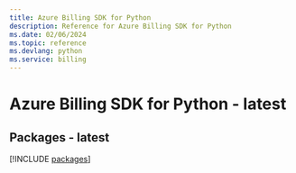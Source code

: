 ```yaml
---
title: Azure Billing SDK for Python
description: Reference for Azure Billing SDK for Python
ms.date: 02/06/2024
ms.topic: reference
ms.devlang: python
ms.service: billing
---
```

# Azure Billing SDK for Python - latest
## Packages - latest
[!INCLUDE [packages](billing-index.md)]